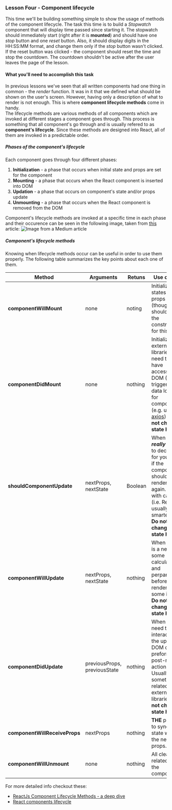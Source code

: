 ### Lesson Four - Component lifecycle

This time we'll be building something simple to show the usage of methods of the component lifecycle.
The task this time is to build a *Stopwatch* component that will display time passed since starting it.
The stopwatch should immediately start (right after it is **mounted**) and should have one *stop* button and one *reset* button.
Also, it should display digits in the HH:SS:MM format, and change them only if the *stop* button wasn't clicked.
If the reset button was clicked - the component should  reset the time and stop the countdown.
The countdown shouldn't be active after the user leaves the page of the lesson.

#### What you'll need to accomplish this task

In previous lessons we've seen that all written components had one thing in common - the *render* function.
It was in it that we defined what should be shown on the user's screen. However, having only a description of what to render is not enough. This is where **component lifecycle methods** come in handy.
<br/>
The lifecycle methods are various methods of all components which are invoked at different stages a component goes through.
This process is something that all component's go through and is usually refered to as **component's lifecycle**.
Since these methods are designed into React, all of them are invoked in a predictable order. 

##### Phases of the component's lifecycle

Each component goes through four different phases:
1. **Initialization** - a phase that occurs when initial state and props are set for the component
2. **Mounting** - a phase that occurs when the React component is inserted into DOM
3. **Updation** - a phase that occurs on component's state and/or props update
4. **Unmounting** - a phase that occurs when the React component is removed from the DOM

Component's lifecycle methods are invoked at a specific time in each phase and their occurence can be seen in the following image, taken from [this](https://hackernoon.com/reactjs-component-lifecycle-methods-a-deep-dive-38275d9d13c0) article:
![Image from a Medium article](https://cdn-images-1.medium.com/max/1000/1*sn-ftowp0_VVRbeUAFECMA.png)
<br/>

##### Component's lifecycle methods

Knowing when lifecycle methods occur can be useful in order to use them properly. The following table summarizes the key points about each one of them.

Method | Arguments | Retuns | Use cases
--------|----------|---------|---------------
**componentWillMount** | none | noting | Initializing states or props (though you should use the constructor for this).
**componentDidMount** | none | nothing | Initializing external libraries that need to have access to DOM (D3), triggering data load for components (e.g. using [axios](https://github.com/axios/axios)) **Do not change state here**
**shouldComponentUpdate**| nextProps, nextState | Boolean | When you **_really_** need to decide for yourself if the component should render again. Use with caution (i.e. React is usually smarter :smile:) **Do not change state here**
**componentWillUpdate** | nextProps, nextState | nothing | When there is a need for some calculation and perparation before rendering some item. **Do not change state here**
**componentDidUpdate** |  previousProps, previousState | nothing | When in need to interact with the updated DOM or preform any post-render action. Usually something related to external libraries. **Do not change state here**
**componentWillReceiveProps** | nextProps | nothing | **THE** place to sync state with the new props.
**componentWillUnmount** | none | nothing | All cleanups related to the component. 


For more detailed info checkout these:
* [ReactJs Component Lifecycle Methods - a deep dive](https://hackernoon.com/reactjs-component-lifecycle-methods-a-deep-dive-38275d9d13c0)
* [React components lifecycle](https://medium.com/react-ecosystem/react-components-lifecycle-ce09239010df)